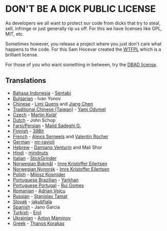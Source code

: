# DON'T BE A DICK PUBLIC LICENSE

As developers we all want to protect our code from dicks that try to steal, sell, infringe or just generally rip us off. For this we have licenses like GPL, MIT, etc.

Sometimes however, you release a project where you just don't care what happens to the code. For this Sam Hocevar created the [WTFPL] which is a brilliant license.

For those of you who want something in between, try the [DBAD license].

## Translations

* [Bahasa Indonesia] - [Sentabi](https://github.com/sentabi)
* [Bulgarian] - Ivan Yonov
* [Chinese] - [Limi Quens](https://github.com/LimiQS) and [Jiang Chen](https://github.com/JC6)
* [Traditional Chinese (Taiwan)] - [Yami Odymel](https://github.com/YamiOdymel)
* [Czech] - [Martin Kolář](https://github.com/mrmartin)
* [Dutch] - John Schop
* [Farsi/Persian] - [Majid Sadeghi G.](https://github.com/dijam)
* [Finnish] - [39Bit](https://github.com/39bit)
* [French] - [Alexis Serneels](https://twitter.com/alexisserneels) and [Valentin Rocher](https://tumblr.sweetlygeek.eu)
* [German] - [mr-ravioli](https://github.com/mr-ravioli)
* [Hebrew] - [Damiano Venturin](https://github.com/damko) and Mali Shor
* [Hindi] - [mindnuts](https://github.com/mindnuts)
* [Italian] - [StickGrinder](https://twitter.com/StickGrinder)
* [Norwegian Bokmål] - [Imre Kristoffer Eilertsen](https://github.com/DandelionSprout)
* [Norwegian Nynorsk] - [Imre Kristoffer Eilertsen](https://github.com/DandelionSprout)
* [Polish] - [Milosz Kosmider](https://github.com/mrmilosz)
* [Portuguese Brazilian] - [Yarkhan](https://github.com/Yarkhan)
* [Portuguese Portugal] - [Rui Gomes](https://github.com/ruigomeseu)
* [Romanian] - [Adrian Voicu](https://github.com/avenirer/)
* [Russian] - [Stanislav Tamat](https://github.com/YokiToki)
* [Slovak] - [jakubfiala](https://github.com/jakubfiala)
* [Spanish] - Jano Garcia
* [Turkish] - [Erol](https://github.com/iaroel)
* [Ukrainian] - [Anton Maminov](https://github.com/mamantoha)
* [Greek] - [Thanos Korakas](https://github.com/tkorakas)


[DBAD license]: https://github.com/philsturgeon/dbad/blob/master/LICENSE.md
[WTFPL]: http://www.wtfpl.net

[Bahasa Indonesia]: https://github.com/philsturgeon/dbad/blob/master/translations/LICENSE-ID.md
[Bulgarian]: https://github.com/philsturgeon/dbad/blob/master/translations/LICENSE-bg.md
[Chinese]: https://github.com/philsturgeon/dbad/blob/master/translations/LICENSE-zh.md
[Traditional Chinese (Taiwan)]: https://github.com/philsturgeon/dbad/blob/master/translations/LICENSE-zh-tw.md
[Czech]: https://github.com/philsturgeon/dbad/blob/master/translations/LICENSE-cz.md
[Dutch]: https://github.com/philsturgeon/dbad/blob/master/translations/LICENSE-nl.md
[Farsi/Persian]: https://github.com/philsturgeon/dbad/blob/master/translations/LICENSE-fa.md
[Finnish]: https://github.com/philsturgeon/dbad/blob/master/translations/LICENSE-fi.md
[French]: https://github.com/philsturgeon/dbad/blob/master/translations/LICENSE-fr.md
[German]: https://github.com/philsturgeon/dbad/blob/master/translations/LICENSE-de.md
[Hebrew]: https://github.com/philsturgeon/dbad/blob/master/translations/LICENSE-he.md
[Hindi]: https://github.com/philsturgeon/dbad/blob/master/translations/LICENSE-hi.md
[Hungarian]: https://github.com/philsturgeon/dbad/blob/master/translations/LICENSE-hu.md
[Italian]: https://github.com/philsturgeon/dbad/blob/master/translations/LICENSE-it.md
[Norwegian Bokmål]: https://github.com/philsturgeon/dbad/blob/master/translations/LICENSE-nb.md
[Norwegian Nynorsk]: https://github.com/philsturgeon/dbad/blob/master/translations/LICENSE-nn.md
[Polish]: https://github.com/philsturgeon/dbad/blob/master/translations/LICENSE-pl.md
[Portuguese Brazilian]: https://github.com/philsturgeon/dbad/blob/master/translations/LICENSE-pt-br.md
[Portuguese Portugal]: https://github.com/philsturgeon/dbad/blob/master/translations/LICENSE-pt-pt.md
[Romanian]: https://github.com/philsturgeon/dbad/blob/master/translations/LICENSE-ro.md
[Russian]: https://github.com/philsturgeon/dbad/blob/master/translations/LICENSE-ru.md
[Slovak]: https://github.com/philsturgeon/dbad/blob/master/translations/LICENSE-sk.md
[Spanish]: https://github.com/philsturgeon/dbad/blob/master/translations/LICENSE-es.md
[Swedish]: https://github.com/philsturgeon/dbad/blob/master/translations/LICENSE-sv.md
[Turkish]: https://github.com/philsturgeon/dbad/blob/master/translations/LICENSE-tr.md
[Ukrainian]: https://github.com/philsturgeon/dbad/blob/master/translations/LICENSE-ua.md
[Greek]: https://github.com/philsturgeon/dbad/blob/master/translations/LICENSE-gr.md

